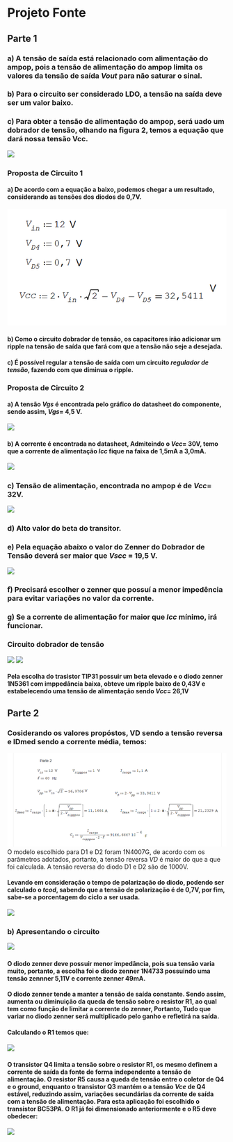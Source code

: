 # Projeto Fonte

## Parte 1

### a) A tensão de saída está relacionado com alimentação do ampop, pois a tensão de alimentação do ampop limita os valores da tensão de saída _Vout_ para não saturar o sinal.

### b) Para o circuito ser considerado LDO, a tensão na saída deve ser um valor baixo. 

### c) Para obter a tensão de alimentação do ampop, será uado um dobrador de tensão, olhando na figura 2, temos a equação que dará nossa tensão Vcc.

![](https://github.com/JoaoPedrogrb/ELN22104_2020_2/blob/main/Jo%C3%A3o%20Pedro/Projeto/Imagens/Circuito1.PNG)

### Proposta de Circuito 1
#### a) De acordo com a equação a baixo, podemos chegar a um resultado, considerando as tensões dos diodos de 0,7V.
![](https://github.com/JoaoPedrogrb/ELN22104_2020_2/blob/main/Jo%C3%A3o%20Pedro/Projeto/Imagens/Equa%C3%A7%C3%A3o%20do%20Vin12V.PNG)
#### b) Como o circuito dobrador de tensão, os capacitores irão adicionar um ripple na tensão de saída que fará com que a tensão não seje a desejada. 
#### c) É possível regular a tensão de saída com um circuito _regulador de tensão_, fazendo com que diminua o ripple.


### Proposta de Circuito 2
#### a) A tensão _Vgs_ é encontrada pelo gráfico do datasheet do componente, sendo assim, _Vgs_= 4,5 V.
![](https://github.com/JoaoPedrogrb/ELN22104_2020_2/blob/main/Jo%C3%A3o%20Pedro/Projeto/Imagens/grafico%20vgs.PNG)

#### b) A corrente é encontrada no datasheet, Admiteindo o _Vcc_= 30V, temo que a corrente de alimentação _Icc_ fique na faixa de 1,5mA a 3,0mA.
![](https://github.com/JoaoPedrogrb/ELN22104_2020_2/blob/main/Jo%C3%A3o%20Pedro/Projeto/Imagens/Icc.PNG)

### c) Tensão de alimentação, encontrada no ampop é de _Vcc_= 32V.
![](https://github.com/JoaoPedrogrb/ELN22104_2020_2/blob/main/Jo%C3%A3o%20Pedro/Projeto/Imagens/Vccal.PNG)

### d) Alto valor do beta do transitor.

### e) Pela equação abaixo o valor do Zenner do Dobrador de Tensão deverá ser maior que _Vscc_ = 19,5 V.
![](https://github.com/JoaoPedrogrb/ELN22104_2020_2/blob/main/Jo%C3%A3o%20Pedro/Projeto/Imagens/Vscc.PNG)

### f) Precisará escolher o zenner que possuí a menor impedência para evitar variações no valor da corrente.

### g) Se a corrente de alimentação for maior que _Icc_ mínimo, irá funcionar.

### Circuito dobrador de tensão
![](https://github.com/JoaoPedrogrb/ELN22104_2020_2/blob/main/Jo%C3%A3o%20Pedro/Projeto/Imagens/circ%20dobr.PNG)
![](https://github.com/JoaoPedrogrb/ELN22104_2020_2/blob/main/Jo%C3%A3o%20Pedro/Projeto/Imagens/Vripple.PNG)

#### Pela escolha do trasistor TIP31 possuir um beta elevado e o diodo zenner 1N5361 com imppedância baixa, obteve um ripple baixo de 0,43V e estabelecendo uma tensão de alimentação sendo _Vcc_= 26,1V

## Parte 2
### Cosiderando os valores propóstos, VD sendo a tensão reversa e IDmed sendo a corrente média, temos:
![](https://github.com/JoaoPedrogrb/ELN22104_2020_2/blob/main/Jo%C3%A3o%20Pedro/Projeto/Imagens/expre%C3%A7%C3%B5es.PNG)
O modelo escolhido para D1 e D2 foram 1N4007G, de acordo com os parâmetros adotados, portanto, a tensão reversa _VD_ é maior do que a que foi calculada. A tensão reversa do diodo D1 e D2 são de 1000V.

#### Levando em consideração o tempo de polarização do diodo, podendo ser calculado o _tcod_, sabendo que a tensão de polarização é de 0,7V, por fim, sabe-se a porcentagem do ciclo a ser usada.
![](https://github.com/JoaoPedrogrb/ELN22104_2020_2/blob/main/Jo%C3%A3o%20Pedro/Projeto/Imagens/tempo.PNG)

### b) Apresentando o circuito
![](https://github.com/JoaoPedrogrb/ELN22104_2020_2/blob/main/Jo%C3%A3o%20Pedro/Projeto/Imagens/circui2.PNG)
#### O diodo zenner deve possuir menor impedância, pois sua tensão varia muito, portanto, a escolha foi o diodo zenner 1N4733 possuindo uma tensão zennner 5,11V e corrente zenner 49mA.
#### O diodo zenner tende a manter a tensão de saída constante. Sendo assim, aumenta ou diminuição da queda de tensão sobre o resistor R1, ao qual tem como função de limitar a corrente do zenner, Portanto, Tudo que variar no diodo zenner será multiplicado pelo ganho e refletirá na saída.

#### Calculando o R1 temos que:
![](https://github.com/JoaoPedrogrb/ELN22104_2020_2/blob/main/Jo%C3%A3o%20Pedro/Projeto/Imagens/Zenner.PNG)

#### O transistor Q4 limita a tensão sobre o resistor R1, os mesmo definem a corrente de saída da fonte de forma independente a tensão de alimentação. O resistor R5 causa a queda de tensão entre o coletor de Q4 e o ground, enquanto o transistor Q3 mantém o a tensão _Vce_ de Q4 estável, reduzindo assim, variações secundárias da corrente de saída com a tensão de alimentação. Para esta aplicação foi escolhido o transistor BC53PA. O R1 já foi dimensionado anteriormente e o R5 deve obedecer:
![](https://github.com/JoaoPedrogrb/ELN22104_2020_2/blob/main/Jo%C3%A3o%20Pedro/Projeto/Imagens/R5.PNG)

